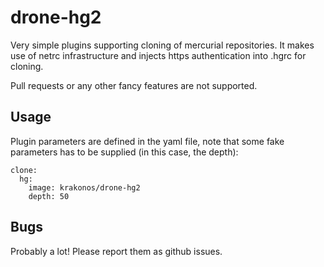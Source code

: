 # drone-hg2

Very simple plugins supporting cloning of mercurial repositories. It makes use of netrc infrastructure and injects https authentication into .hgrc for cloning.

Pull requests or any other fancy features are not supported.

## Usage

Plugin parameters are defined in the yaml file, note that some fake parameters has to be supplied (in this case, the depth):

```
clone:
  hg:
  	image: krakonos/drone-hg2
	depth: 50
```

## Bugs

Probably a lot! Please report them as github issues.
